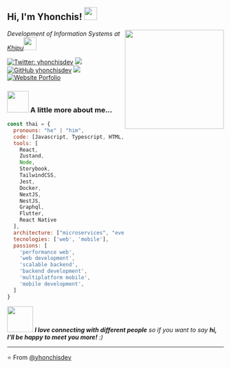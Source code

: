 <h2> Hi, I'm Yhonchis! <img src="https://media.giphy.com/media/WUlplcMpOCEmTGBtBW/giphy.gif" width="30"></h2>
<img align='right' src="https://avatars.githubusercontent.com/u/44553930" width="230">
<p><em>Development of Information Systems at <a href="https://khipu.edu.pe">Khipu</a><img src="https://media.giphy.com/media/fYSnHlufseco8Fh93Z/giphy.gif" width="30">
</em></p>

[![Twitter: yhonchisdev](https://img.shields.io/twitter/follow/yhonchisdev?style=social)](https://x.com/yhonchisdev)
[![](https://img.shields.io/badge/LinkedIn-yhonchisdev-blue)](https://www.linkedin.com/in/yhonchisdev/)
[![GitHub yhonchisdev](https://img.shields.io/github/followers/yhonchisdev?label=follow&style=social)](https://github.com/yhonchisdev)
[![](https://img.shields.io/badge/Gmail-yhon53190gmail.com-red)](mailto:yhon53190@gmail.com)
[![Website Porfolio](https://img.shields.io/badge/-yhonchis.dev-1e2229?style=flat&logo=arc&logoColor=white&link=https://yhonchis.dev)](https://yhonchis.dev)


### <img src="https://media.giphy.com/media/VgCDAzcKvsR6OM0uWg/giphy.gif" width="50"> A little more about me...  

```javascript
const thai = {
  pronouns: "he" | "him",
  code: [Javascript, Typescript, HTML, CSS, Dart, Python],
  tools: [
    React,
    Zustand,
    Node,
    Storybook,
    TailwindCSS,
    Jest,
    Docker,
    NextJS,
    NestJS,
    Graphql,
    Flutter,
    React Native
  ],
  architecture: ["microservices", "event-driven", "design system pattern", 'api rest', 'api graphql'],
  tecnologies: ['web', 'mobile'],
  passions: [
    'performance web',
    'web development',
    'scalable backend',
    'backend development',
    'multiplatform mobile',
    'mobile development',
  ]
}
```

<img src="https://media.giphy.com/media/LnQjpWaON8nhr21vNW/giphy.gif" width="60"> <em><b>I love connecting with different people</b> so if you want to say <b>hi, I'll be happy to meet you more!</b> :)</em>

---

⭐️ From [@yhonchisdev](https://github.com/yhonchisdev)
